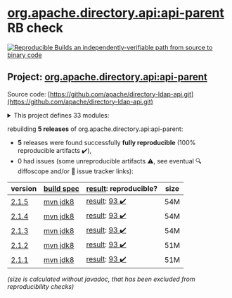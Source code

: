 [org.apache.directory.api:api-parent](https://central.sonatype.com/artifact/org.apache.directory.api/api-parent/versions) RB check
=======

[![Reproducible Builds](https://reproducible-builds.org/images/logos/rb.svg) an independently-verifiable path from source to binary code](https://reproducible-builds.org/)

## Project: [org.apache.directory.api:api-parent](https://central.sonatype.com/artifact/org.apache.directory.api/api-parent/versions)

Source code: [https://github.com/apache/directory-ldap-api.git](https://github.com/apache/directory-ldap-api.git)

<details><summary>This project defines 33 modules:</summary>

* [org.apache.directory.api:apache-ldap-api](https://central.sonatype.com/artifact/org.apache.directory.api/apache-ldap-api/2.1.5)
* [org.apache.directory.api:api-all](https://central.sonatype.com/artifact/org.apache.directory.api/api-all/2.1.5)
* [org.apache.directory.api:api-asn1-api](https://central.sonatype.com/artifact/org.apache.directory.api/api-asn1-api/2.1.5)
* [org.apache.directory.api:api-asn1-ber](https://central.sonatype.com/artifact/org.apache.directory.api/api-asn1-ber/2.1.5)
* [org.apache.directory.api:api-asn1-parent](https://central.sonatype.com/artifact/org.apache.directory.api/api-asn1-parent/2.1.5)
* [org.apache.directory.api:api-dsml-engine](https://central.sonatype.com/artifact/org.apache.directory.api/api-dsml-engine/2.1.5)
* [org.apache.directory.api:api-dsml-parent](https://central.sonatype.com/artifact/org.apache.directory.api/api-dsml-parent/2.1.5)
* [org.apache.directory.api:api-dsml-parser](https://central.sonatype.com/artifact/org.apache.directory.api/api-dsml-parser/2.1.5)
* [org.apache.directory.api:api-i18n](https://central.sonatype.com/artifact/org.apache.directory.api/api-i18n/2.1.5)
* [org.apache.directory.api:api-integ](https://central.sonatype.com/artifact/org.apache.directory.api/api-integ/2.1.5)
* [org.apache.directory.api:api-integ-osgi](https://central.sonatype.com/artifact/org.apache.directory.api/api-integ-osgi/2.1.5)
* [org.apache.directory.api:api-ldap-client-all](https://central.sonatype.com/artifact/org.apache.directory.api/api-ldap-client-all/2.1.5)
* [org.apache.directory.api:api-ldap-client-api](https://central.sonatype.com/artifact/org.apache.directory.api/api-ldap-client-api/2.1.5)
* [org.apache.directory.api:api-ldap-client-parent](https://central.sonatype.com/artifact/org.apache.directory.api/api-ldap-client-parent/2.1.5)
* [org.apache.directory.api:api-ldap-codec-core](https://central.sonatype.com/artifact/org.apache.directory.api/api-ldap-codec-core/2.1.5)
* [org.apache.directory.api:api-ldap-codec-parent](https://central.sonatype.com/artifact/org.apache.directory.api/api-ldap-codec-parent/2.1.5)
* [org.apache.directory.api:api-ldap-codec-standalone](https://central.sonatype.com/artifact/org.apache.directory.api/api-ldap-codec-standalone/2.1.5)
* [org.apache.directory.api:api-ldap-extras-aci](https://central.sonatype.com/artifact/org.apache.directory.api/api-ldap-extras-aci/2.1.5)
* [org.apache.directory.api:api-ldap-extras-codec](https://central.sonatype.com/artifact/org.apache.directory.api/api-ldap-extras-codec/2.1.5)
* [org.apache.directory.api:api-ldap-extras-codec-api](https://central.sonatype.com/artifact/org.apache.directory.api/api-ldap-extras-codec-api/2.1.5)
* [org.apache.directory.api:api-ldap-extras-parent](https://central.sonatype.com/artifact/org.apache.directory.api/api-ldap-extras-parent/2.1.5)
* [org.apache.directory.api:api-ldap-extras-sp](https://central.sonatype.com/artifact/org.apache.directory.api/api-ldap-extras-sp/2.1.5)
* [org.apache.directory.api:api-ldap-extras-trigger](https://central.sonatype.com/artifact/org.apache.directory.api/api-ldap-extras-trigger/2.1.5)
* [org.apache.directory.api:api-ldap-extras-util](https://central.sonatype.com/artifact/org.apache.directory.api/api-ldap-extras-util/2.1.5)
* [org.apache.directory.api:api-ldap-model](https://central.sonatype.com/artifact/org.apache.directory.api/api-ldap-model/2.1.5)
* [org.apache.directory.api:api-ldap-net-mina](https://central.sonatype.com/artifact/org.apache.directory.api/api-ldap-net-mina/2.1.5)
* [org.apache.directory.api:api-ldap-net-parent](https://central.sonatype.com/artifact/org.apache.directory.api/api-ldap-net-parent/2.1.5)
* [org.apache.directory.api:api-ldap-parent](https://central.sonatype.com/artifact/org.apache.directory.api/api-ldap-parent/2.1.5)
* [org.apache.directory.api:api-ldap-schema-converter](https://central.sonatype.com/artifact/org.apache.directory.api/api-ldap-schema-converter/2.1.5)
* [org.apache.directory.api:api-ldap-schema-data](https://central.sonatype.com/artifact/org.apache.directory.api/api-ldap-schema-data/2.1.5)
* [org.apache.directory.api:api-ldap-schema-parent](https://central.sonatype.com/artifact/org.apache.directory.api/api-ldap-schema-parent/2.1.5)
* [org.apache.directory.api:api-parent](https://central.sonatype.com/artifact/org.apache.directory.api/api-parent/2.1.5)
* [org.apache.directory.api:api-util](https://central.sonatype.com/artifact/org.apache.directory.api/api-util/2.1.5)
</details>

rebuilding **5 releases** of org.apache.directory.api:api-parent:
- **5** releases were found successfully **fully reproducible** (100% reproducible artifacts :heavy_check_mark:),
- 0 had issues (some unreproducible artifacts :warning:, see eventual :mag: diffoscope and/or :memo: issue tracker links):

| version | [build spec](/BUILDSPEC.md) | [result](https://reproducible-builds.org/docs/jvm/): reproducible? | size |
| -- | --------- | ------ | -- |
| [2.1.5](https://central.sonatype.com/artifact/org.apache.directory.api/api-parent/2.1.5/pom) | [mvn jdk8](api-2.1.5.buildspec) | [result](api-parent-2.1.5.buildinfo): [93 :heavy_check_mark: ](api-parent-2.1.5.buildcompare) | 54M |
| [2.1.4](https://central.sonatype.com/artifact/org.apache.directory.api/api-parent/2.1.4/pom) | [mvn jdk8](api-2.1.4.buildspec) | [result](api-parent-2.1.4.buildinfo): [93 :heavy_check_mark: ](api-parent-2.1.4.buildcompare) | 54M |
| [2.1.3](https://central.sonatype.com/artifact/org.apache.directory.api/api-parent/2.1.3/pom) | [mvn jdk8](api-2.1.3.buildspec) | [result](api-parent-2.1.3.buildinfo): [93 :heavy_check_mark: ](api-parent-2.1.3.buildcompare) | 54M |
| [2.1.2](https://central.sonatype.com/artifact/org.apache.directory.api/api-parent/2.1.2/pom) | [mvn jdk8](api-2.1.2.buildspec) | [result](api-parent-2.1.2.buildinfo): [93 :heavy_check_mark: ](api-parent-2.1.2.buildcompare) | 51M |
| [2.1.1](https://central.sonatype.com/artifact/org.apache.directory.api/api-parent/2.1.1/pom) | [mvn jdk8](api-2.1.1.buildspec) | [result](api-parent-2.1.1.buildinfo): [93 :heavy_check_mark: ](api-parent-2.1.1.buildcompare) | 51M |

<i>(size is calculated without javadoc, that has been excluded from reproducibility checks)</i>
